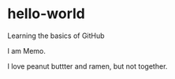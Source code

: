 # hello-world
Learning the basics of GitHub

I am Memo. 

I love peanut buttter and ramen, but not together.
